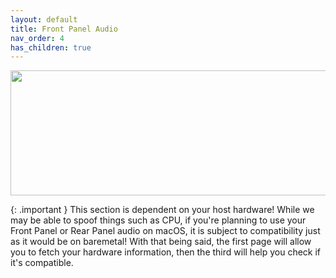 ```yaml
---
layout: default
title: Front Panel Audio
nav_order: 4
has_children: true
---
```


<p align="center">
  <img width="650" height="200" src="../../../assets/HeaderFPA.png">
</p>

{: .important }
This section is dependent on your host hardware! While we may be able to spoof things such as CPU, if you're planning to use your Front Panel or Rear Panel audio on macOS, it is subject to compatibility just as it would be on baremetal! With that being said, the first page will allow you to fetch your hardware information, then the third will help you check if it's compatible.